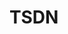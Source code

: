 # TSDN
<p align="justify> File ini dibuat sebagai repository untuk dataset gambar with mask and no mask pada Model CV yang ingi dibuat </p>

